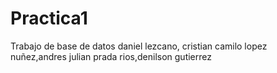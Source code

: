 # Practica1
Trabajo de base de datos daniel lezcano, cristian camilo lopez nuñez,andres julian prada rios,denilson  gutierrez

